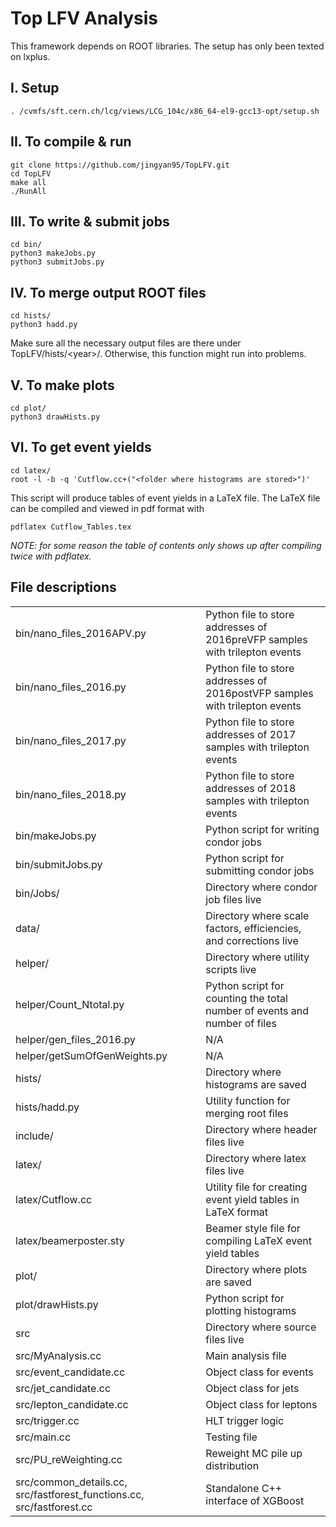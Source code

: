 # Top LFV Analysis
This framework depends on ROOT libraries. The setup has only been texted on lxplus.

## I. Setup
```
. /cvmfs/sft.cern.ch/lcg/views/LCG_104c/x86_64-el9-gcc13-opt/setup.sh
```

## II. To compile & run
```
git clone https://github.com/jingyan95/TopLFV.git
cd TopLFV
make all
./RunAll
```

## III. To write & submit jobs
```
cd bin/
python3 makeJobs.py
python3 submitJobs.py
```

## IV. To merge output ROOT files
```
cd hists/
python3 hadd.py
```
Make sure all the necessary output files are there under TopLFV/hists/\<year\>/. Otherwise, this function might run into problems.

## V. To make plots
```
cd plot/
python3 drawHists.py
```

## VI. To get event yields
```
cd latex/
root -l -b -q 'Cutflow.cc+("<folder where histograms are stored>")'
```
This script will produce tables of event yields in a LaTeX file. The LaTeX file can be compiled and viewed in pdf format with
```
pdflatex Cutflow_Tables.tex
```
*NOTE: for some reason the table of contents only shows up after compiling twice with pdflatex.*

## File descriptions
<table border="0">
  <tr>
    <td>bin/nano_files_2016APV.py</td>
    <td>Python file to store addresses of 2016preVFP samples with trilepton events</td>
  </tr>
  <tr>
    <td>bin/nano_files_2016.py</td>
    <td>Python file to store addresses of 2016postVFP samples with trilepton events</td>
  </tr>
  <tr>
    <td>bin/nano_files_2017.py</td>
    <td>Python file to store addresses of 2017 samples with trilepton events</td>
  </tr>
  <tr>
    <td>bin/nano_files_2018.py</td>
    <td>Python file to store addresses of 2018 samples with trilepton events</td>
  </tr>
  <tr>
    <td>bin/makeJobs.py</td>
    <td>Python script for writing condor jobs</td>
  </tr>
  <tr>
    <td>bin/submitJobs.py</td>
    <td>Python script for submitting condor jobs</td>
  </tr>
  <tr>
    <td>bin/Jobs/</td>
    <td>Directory where condor job files live</td>
  </tr>
  <tr>
    <td>data/</td>
    <td>Directory where scale factors, efficiencies, and corrections live</td>
  </tr>
  <tr>
    <td>helper/</td>
    <td>Directory where utility scripts live</td>
  </tr>
  <tr>
    <td>helper/Count_Ntotal.py</td>
    <td>Python script for counting the total number of events and number of files</td>
  </tr>
  <tr>
    <td>helper/gen_files_2016.py</td>
    <td>N/A</td>
  </tr>
  <tr>
    <td>helper/getSumOfGenWeights.py</td>
    <td>N/A</td>
  </tr>
  <tr>
    <td>hists/</td>
    <td>Directory where histograms are saved</td>
  </tr>
  <tr>
    <td>hists/hadd.py</td>
    <td>Utility function for merging root files</td>
  </tr>
  <tr>
    <td>include/</td>
    <td>Directory where header files live</td>
  </tr>
  <tr>
    <td>latex/</td>
    <td>Directory where latex files live</td>
  </tr>
  <tr>
    <td>latex/Cutflow.cc</td>
    <td>Utility file for creating event yield tables in LaTeX format</td>
  </tr>
  <tr>
    <td>latex/beamerposter.sty</td>
    <td>Beamer style file for compiling LaTeX event yield tables</td>
  </tr>
  <tr>
    <td>plot/</td>
    <td>Directory where plots are saved</td>
  </tr>
  <tr>
    <td>plot/drawHists.py</td>
    <td>Python script for plotting histograms</td>
  </tr>
  <tr>
    <td>src</td>
    <td>Directory where source files live</td>
  </tr>
  <tr>
    <td>src/MyAnalysis.cc</td>
    <td>Main analysis file</td>
  </tr>
  <tr>
    <td>src/event_candidate.cc</td>
    <td>Object class for events</td>
  </tr>
  <tr>
    <td>src/jet_candidate.cc</td>
    <td>Object class for jets</td>
  </tr>
  <tr>
    <td>src/lepton_candidate.cc</td>
    <td>Object class for leptons</td>
  </tr>
  <tr>
    <td>src/trigger.cc</td>
    <td>HLT trigger logic</td>
  </tr>
  <tr>
    <td>src/main.cc</td>
    <td>Testing file</td>
  </tr>
  <tr>
    <td>src/PU_reWeighting.cc</td>
    <td>Reweight MC pile up distribution</td>
  </tr>
  <tr>
    <td>src/common_details.cc, src/fastforest_functions.cc, src/fastforest.cc</td>
    <td>Standalone C++ interface of XGBoost</td>
  </tr>
</table>
